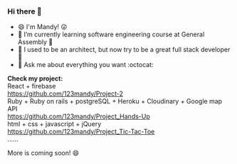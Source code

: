 ### Hi there 👋

- 😄 I'm Mandy! :stuck_out_tongue_winking_eye:  </br>
- 🌱 I’m currently learning software engineering course at General Assembly :school_satchel: </br>
- 🤔 I used to be an architect, but now try to be a great full stack developer :clap: </br>
- 💬 Ask me about everything you want :octocat: </br>

**Check my project:** </br>
React + firebase </br>
https://github.com/123mandy/Project-2 </br>
Ruby + Ruby on rails + postgreSQL + Heroku + Cloudinary + Google map API </br>
https://github.com/123mandy/Project_Hands-Up </br>
html + css + javascript + jQuery</br>
https://github.com/123mandy/Project_Tic-Tac-Toe </br>
...... </br>

More is coming soon! 😄




